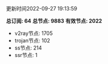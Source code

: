 更新时间2022-09-27 19:13:59

**总订阅: 64**
**总节点: 9883**
**有效节点: 2022**
- v2ray节点: 1705
- trojan节点: 102
- ss节点: 214
- ssr节点: 1
